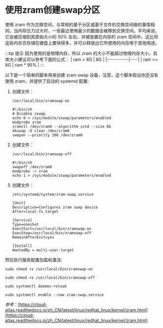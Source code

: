 # 使用zram创建swap分区

使用 zram 作为交换空间，与常规的基于分区或基于文件的交换空间做的事情相同。当内存压力过大时，一些最近使用最少的数据会被移到交换空间。平均来说，它会被压缩到其原始大小的 50% 左右，并被放置在内存的 zram 空间中。这比将这些内存页存储在硬盘上要快得多，并可以释放出它所使用的内存用于其他用途。

:::tip 提示
因为使用的是物理内存，所以 zram 的大小不能超过物理内存大小，具体大小建议可以参考下面的公式：
| ram > 8G | 8G |
|-----------|----|
| ram <= 8G | ram \* 95% |
:::

以下是一个简单的脚本用来创建 zram swap 设备，注意，这个脚本假设你还没有使用 zram，并提供了启动的 systemd 配置:

1. 创建文件：

   ```shell
   /usr/local/bin/zramswap-on
   ```

   ```shell
   #!/bin/sh
   # Disable zswap
   echo 0 > /sys/module/zswap/parameters/enabled
   modprobe zram
   zramctl /dev/zram0 --algorithm zstd --size 8G
   mkswap -U clear /dev/zram0
   swapon --priority 100 /dev/zram0

2. 创建文件：

   ```shell
   /usr/local/bin/zramswap-off
   ```

   ```shell
   #!/bin/sh
   swapoff /dev/zram0
   modprobe -r zram
   echo 1 > /sys/module/zswap/parameters/enabled

3. 创建文件：

   ```shell
   /etc/systemd/system/zram-swap.service
   ```

   ```shell
   [Unit]
   Description=Configures zram swap device
   After=local-fs.target

   [Service]
   Type=oneshot
   ExecStart=/usr/local/bin/zramswap-on
   ExecStop=/usr/local/bin/zramswap-off
   RemainAfterExit=yes

   [Install]
   WantedBy = multi-user.target
   ```

然后执行服务配置加载和激活:

```shell
sudo chmod +x /usr/local/bin/zramswap-on
```

```shell
sudo chmod +x /usr/local/bin/zramswap-off
```

```shell
sudo systemctl daemon-reload
```

```shell
sudo systemctl enable --now zram-swap.service
```

_参考_：[https://cloud-atlas.readthedocs.io/zh_CN/latest/linux/redhat_linux/kernel/zram.html](https://cloud-atlas.readthedocs.io/zh_CN/latest/linux/redhat_linux/kernel/zram.html)
